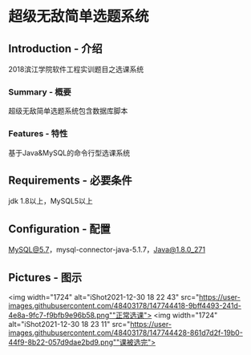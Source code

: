 # 超级无敌简单选题系统

## Introduction - 介绍
2018滨江学院软件工程实训题目之选课系统
### Summary - 概要
超级无敌简单选题系统包含数据库脚本
### Features - 特性
基于Java&MySQL的命令行型选课系统
## Requirements - 必要条件
jdk 1.8以上，MySQL5以上
## Configuration - 配置
MySQL@5.7，mysql-connector-java-5.1.7，Java@1.8.0_271
## Pictures - 图示
<img width="1724" alt="iShot2021-12-30 18 22 43" src="https://user-images.githubusercontent.com/48403178/147744418-9bff4493-241d-4e8a-9fc7-f9bfb9e96b58.png""正常选课">
<img width="1724" alt="iShot2021-12-30 18 23 11" src="https://user-images.githubusercontent.com/48403178/147744428-861d7d2f-19b0-44f9-8b22-057d9dae2bd9.png""课被选完">
